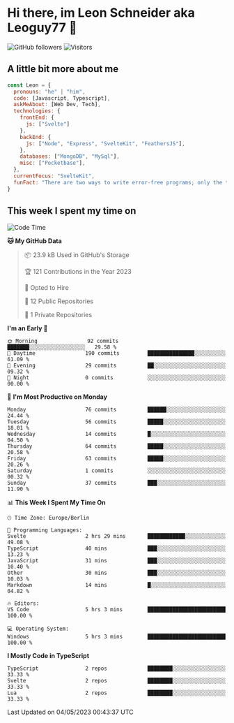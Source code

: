 # Hi there, im Leon Schneider aka Leoguy77 👋

![GitHub followers](https://img.shields.io/github/followers/leoguy77.svg?style=social&label=Followers) ![Visitors](https://visitor-badge.glitch.me/badge?page_id=leoguy77.leoguy77)

## A little bit more about me

```javascript
const Leon = {
  pronouns: "he" | "him",
  code: [Javascript, Typescript],
  askMeAbout: [Web Dev, Tech],
  technologies: {
    frontEnd: {
      js: ["Svelte"]
    },
    backEnd: {
      js: ["Node", "Express", "SvelteKit", "FeathersJS"],
    },
    databases: ["MongoDB", "MySql"],
    misc: ["Pocketbase"],
  },
  currentFocus: "SvelteKit",
  funFact: "There are two ways to write error-free programs; only the third one works"
}
```

## This week I spent my time on

<!--START_SECTION:waka-->
![Code Time](http://img.shields.io/badge/Code%20Time-21%20hrs%2022%20mins-blue)

**🐱 My GitHub Data** 

> 📦 23.9 kB Used in GitHub's Storage 
 > 
> 🏆 121 Contributions in the Year 2023
 > 
> 💼 Opted to Hire
 > 
> 📜 12 Public Repositories 
 > 
> 🔑 1 Private Repositories 
 > 
**I'm an Early 🐤** 

```text
🌞 Morning                92 commits          ███████░░░░░░░░░░░░░░░░░░   29.58 % 
🌆 Daytime                190 commits         ███████████████░░░░░░░░░░   61.09 % 
🌃 Evening                29 commits          ██░░░░░░░░░░░░░░░░░░░░░░░   09.32 % 
🌙 Night                  0 commits           ░░░░░░░░░░░░░░░░░░░░░░░░░   00.00 % 
```
📅 **I'm Most Productive on Monday** 

```text
Monday                   76 commits          ██████░░░░░░░░░░░░░░░░░░░   24.44 % 
Tuesday                  56 commits          █████░░░░░░░░░░░░░░░░░░░░   18.01 % 
Wednesday                14 commits          █░░░░░░░░░░░░░░░░░░░░░░░░   04.50 % 
Thursday                 64 commits          █████░░░░░░░░░░░░░░░░░░░░   20.58 % 
Friday                   63 commits          █████░░░░░░░░░░░░░░░░░░░░   20.26 % 
Saturday                 1 commits           ░░░░░░░░░░░░░░░░░░░░░░░░░   00.32 % 
Sunday                   37 commits          ███░░░░░░░░░░░░░░░░░░░░░░   11.90 % 
```


📊 **This Week I Spent My Time On** 

```text
🕑︎ Time Zone: Europe/Berlin

💬 Programming Languages: 
Svelte                   2 hrs 29 mins       ████████████░░░░░░░░░░░░░   49.08 % 
TypeScript               40 mins             ███░░░░░░░░░░░░░░░░░░░░░░   13.23 % 
JavaScript               31 mins             ███░░░░░░░░░░░░░░░░░░░░░░   10.40 % 
Other                    30 mins             ███░░░░░░░░░░░░░░░░░░░░░░   10.03 % 
Markdown                 14 mins             █░░░░░░░░░░░░░░░░░░░░░░░░   04.82 % 

🔥 Editors: 
VS Code                  5 hrs 3 mins        █████████████████████████   100.00 % 

💻 Operating System: 
Windows                  5 hrs 3 mins        █████████████████████████   100.00 % 
```

**I Mostly Code in TypeScript** 

```text
TypeScript               2 repos             ████████░░░░░░░░░░░░░░░░░   33.33 % 
Svelte                   2 repos             ████████░░░░░░░░░░░░░░░░░   33.33 % 
Lua                      2 repos             ████████░░░░░░░░░░░░░░░░░   33.33 % 
```




 Last Updated on 04/05/2023 00:43:37 UTC
<!--END_SECTION:waka-->
